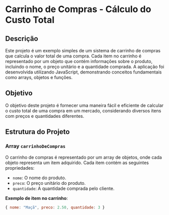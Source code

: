 # Carrinho de Compras - Cálculo do Custo Total

## Descrição

Este projeto é um exemplo simples de um sistema de carrinho de compras que calcula o valor total de uma compra. Cada item no carrinho é representado por um objeto que contém informações sobre o produto, incluindo o nome, o preço unitário e a quantidade comprada. A aplicação foi desenvolvida utilizando JavaScript, demonstrando conceitos fundamentais como arrays, objetos e funções.

## Objetivo

O objetivo deste projeto é fornecer uma maneira fácil e eficiente de calcular o custo total de uma compra em um mercado, considerando diversos itens com preços e quantidades diferentes.

## Estrutura do Projeto

### Array `carrinhoDeCompras`

O carrinho de compras é representado por um array de objetos, onde cada objeto representa um item adquirido. Cada item contém as seguintes propriedades:

- `nome`: O nome do produto.
- `preco`: O preço unitário do produto.
- `quantidade`: A quantidade comprada pelo cliente.

**Exemplo de item no carrinho**:
```js
{ nome: "Maçã", preco: 2.50, quantidade: 3 }
